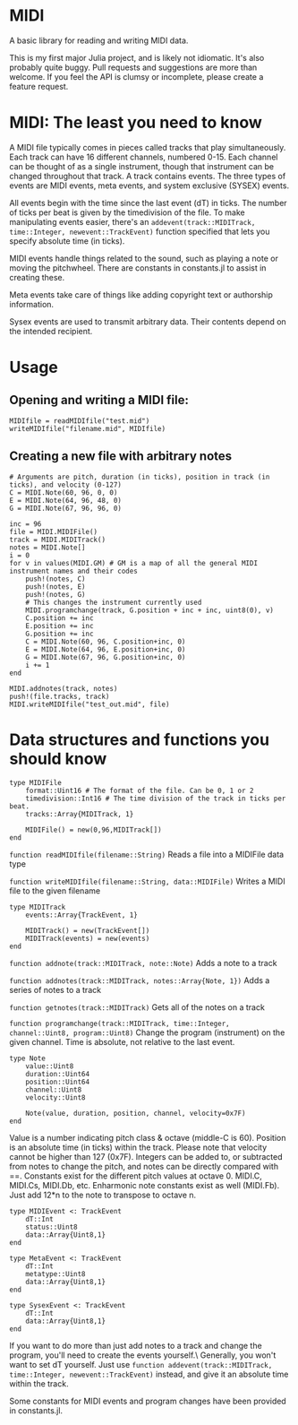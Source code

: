 MIDI
====

A basic library for reading and writing MIDI data.

This is my first major Julia project, and is likely not idiomatic. It's also probably quite buggy. Pull requests and suggestions are more than welcome. If you feel the API is clumsy or incomplete, please create a feature request.

MIDI: The least you need to know
================================

A MIDI file typically comes in pieces called tracks that play simultaneously. Each track can have 16 different channels, numbered 0-15. Each channel can be thought of as a single instrument, though that instrument can be changed throughout that track. A track contains events. The three types of events are MIDI events, meta events, and system exclusive (SYSEX) events.

All events begin with the time since the last event (dT) in ticks. The number of ticks per beat is given by the timedivision of the file. To make manipulating events easier, there's an `addevent(track::MIDITrack, time::Integer, newevent::TrackEvent)` function specified that lets you specify absolute time (in ticks).

MIDI events handle things related to the sound, such as playing a note or moving the pitchwheel. There are constants in constants.jl to assist in creating these.

Meta events take care of things like adding copyright text or authorship information.

Sysex events are used to transmit arbitrary data. Their contents depend on the intended recipient.

Usage
=====

Opening and writing a MIDI file:
--------------------------------

```
MIDIfile = readMIDIfile("test.mid")
writeMIDIfile("filename.mid", MIDIfile)
```

Creating a new file with arbitrary notes
----------------------------------------

```
# Arguments are pitch, duration (in ticks), position in track (in ticks), and velocity (0-127)
C = MIDI.Note(60, 96, 0, 0)
E = MIDI.Note(64, 96, 48, 0)
G = MIDI.Note(67, 96, 96, 0)

inc = 96
file = MIDI.MIDIFile()
track = MIDI.MIDITrack()
notes = MIDI.Note[]
i = 0
for v in values(MIDI.GM) # GM is a map of all the general MIDI instrument names and their codes
    push!(notes, C)
    push!(notes, E)
    push!(notes, G)
    # This changes the instrument currently used
    MIDI.programchange(track, G.position + inc + inc, uint8(0), v)
    C.position += inc
    E.position += inc
    G.position += inc
    C = MIDI.Note(60, 96, C.position+inc, 0)
    E = MIDI.Note(64, 96, E.position+inc, 0)
    G = MIDI.Note(67, 96, G.position+inc, 0)
    i += 1
end

MIDI.addnotes(track, notes)
push!(file.tracks, track)
MIDI.writeMIDIfile("test_out.mid", file)
```

Data structures and functions you should know
=============================================

```
type MIDIFile
    format::Uint16 # The format of the file. Can be 0, 1 or 2
    timedivision::Int16 # The time division of the track in ticks per beat.
    tracks::Array{MIDITrack, 1}

    MIDIFile() = new(0,96,MIDITrack[])
end
```

`function readMIDIfile(filename::String)` Reads a file into a MIDIFile data type

`function writeMIDIfile(filename::String, data::MIDIFile)` Writes a MIDI file to the given filename

```
type MIDITrack
    events::Array{TrackEvent, 1}

    MIDITrack() = new(TrackEvent[])
    MIDITrack(events) = new(events)
end
```

`function addnote(track::MIDITrack, note::Note)` Adds a note to a track

`function addnotes(track::MIDITrack, notes::Array{Note, 1})` Adds a series of notes to a track

`function getnotes(track::MIDITrack)` Gets all of the notes on a track

`function programchange(track::MIDITrack, time::Integer, channel::Uint8, program::Uint8)` Change the program (instrument) on the given channel. Time is absolute, not relative to the last event.

```
type Note
    value::Uint8
    duration::Uint64
    position::Uint64
    channel::Uint8
    velocity::Uint8

    Note(value, duration, position, channel, velocity=0x7F)
end
```

Value is a number indicating pitch class & octave (middle-C is 60). Position is an absolute time (in ticks) within the track. Please note that velocity cannot be higher than 127 (0x7F). Integers can be added to, or subtracted from notes to change the pitch, and notes can be directly compared with ==. Constants exist for the different pitch values at octave 0. MIDI.C, MIDI.Cs, MIDI.Db, etc. Enharmonic note constants exist as well (MIDI.Fb). Just add 12*n to the note to transpose to octave n.

```
type MIDIEvent <: TrackEvent
    dT::Int
    status::Uint8
    data::Array{Uint8,1}
end

type MetaEvent <: TrackEvent
    dT::Int
    metatype::Uint8
    data::Array{Uint8,1}
end

type SysexEvent <: TrackEvent
    dT::Int
    data::Array{Uint8,1}
end
```

If you want to do more than just add notes to a track and change the program, you'll need to create the events yourself.\\ Generally, you won't want to set dT yourself. Just use `function addevent(track::MIDITrack, time::Integer, newevent::TrackEvent)` instead, and give it an absolute time within the track.

Some constants for MIDI events and program changes have been provided in constants.jl.
